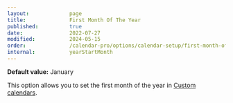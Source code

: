 ```yaml
---
layout:             page
title:              First Month Of The Year
published:          true
date:               2022-07-27
modified:           2024-05-15
order:              /calendar-pro/options/calendar-setup/first-month-of-the-year
internal:           yearStartMonth
---
```

**Default value:** January

This option allows you to set the first month of the year in [Custom calendars](../../features/calendar-systems.md#custom-calendar).
